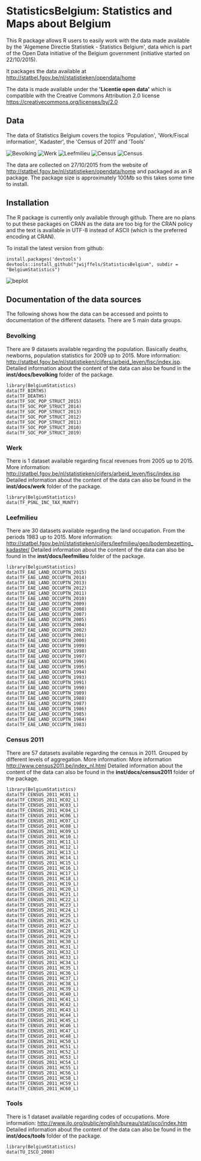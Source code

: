 # StatisticsBelgium: Statistics and Maps about Belgium

This R package allows R users to easily work with the data made available by the 'Algemene Directie Statistiek - Statistics Belgium', data which is part of the Open Data initiative of the Belgium government (initiative started on 22/10/2015).

It packages the data available at http://statbel.fgov.be/nl/statistieken/opendata/home

The data is made available under the **'Licentie open data'** which is compatible with the Creative Commons Attribution 2.0 license https://creativecommons.org/licenses/by/2.0


## Data
The data of Statistics Belgium covers the topics 'Population', 'Work/Fiscal information', 'Kadaster', the 'Census of 2011' and 'Tools'

![Bevolking](img/1_tcm325-268333.png)
![Werk](img/8_nl_g_tcm325-268329.png)
![Leefmilieu](img/2_tcm325-268346.png)
![Census](img/census2_tcm325-272387.png)
![Census](img/Tools2_tcm325-272591.png)

The data are collected on 27/10/2015 from the website of http://statbel.fgov.be/nl/statistieken/opendata/home and packaged as an R package. The package size is approximately 100Mb so this takes some time to install.


## Installation

The R package is currently only available through github. There are no plans to put these packages on CRAN as the data are too big for the CRAN policy and the text is available in UTF-8 instead of ASCII (which is the preferred encoding at CRAN).


To install the latest version from github:
```
install.packages('devtools')
devtools::install_github("jwijffels/StatisticsBelgium", subdir = "BelgiumStatistics")
```

![beplot](img/beplot.PNG)


## Documentation of the data sources
The following shows how the data can be accessed and points to documentation of the different datasets. There are 5 main data groups.

### Bevolking
There are 9 datasets available regarding the population. Basically deaths, newborns, population statistics for 2009 up to 2015. 
More information: http://statbel.fgov.be/nl/statistieken/cijfers/arbeid_leven/fisc/index.jsp.
Detailed information about the content of the data can also be found in the **inst/docs/bevolking** folder of the package.
```
library(BelgiumStatistics)
data(TF_BIRTHS) 
data(TF_DEATHS) 
data(TF_SOC_POP_STRUCT_2015) 
data(TF_SOC_POP_STRUCT_2014)
data(TF_SOC_POP_STRUCT_2013) 
data(TF_SOC_POP_STRUCT_2012) 
data(TF_SOC_POP_STRUCT_2011) 
data(TF_SOC_POP_STRUCT_2010) 
data(TF_SOC_POP_STRUCT_2019) 
```

### Werk
There is 1 dataset available regarding fiscal revenues from 2005 up to 2015. 
More information: http://statbel.fgov.be/nl/statistieken/cijfers/arbeid_leven/fisc/index.jsp
Detailed information about the content of the data can also be found in the **inst/docs/werk** folder of the package.
```
library(BelgiumStatistics)
data(TF_PSNL_INC_TAX_MUNTY) 
```

### Leefmilieu
There are 30 datasets available regarding the land occupation. From the periods 1983 up to 2015. 
More information: http://statbel.fgov.be/nl/statistieken/cijfers/leefmilieu/geo/bodembezetting_kadaster/
Detailed information about the content of the data can also be found in the **inst/docs/leefmilieu** folder of the package.
```
library(BelgiumStatistics)
data(TF_EAE_LAND_OCCUPTN_2015) 
data(TF_EAE_LAND_OCCUPTN_2014) 
data(TF_EAE_LAND_OCCUPTN_2013) 
data(TF_EAE_LAND_OCCUPTN_2012) 
data(TF_EAE_LAND_OCCUPTN_2011) 
data(TF_EAE_LAND_OCCUPTN_2010) 
data(TF_EAE_LAND_OCCUPTN_2009) 
data(TF_EAE_LAND_OCCUPTN_2008) 
data(TF_EAE_LAND_OCCUPTN_2007) 
data(TF_EAE_LAND_OCCUPTN_2005) 
data(TF_EAE_LAND_OCCUPTN_2004) 
data(TF_EAE_LAND_OCCUPTN_2002) 
data(TF_EAE_LAND_OCCUPTN_2001) 
data(TF_EAE_LAND_OCCUPTN_2000) 
data(TF_EAE_LAND_OCCUPTN_1999) 
data(TF_EAE_LAND_OCCUPTN_1998) 
data(TF_EAE_LAND_OCCUPTN_1997) 
data(TF_EAE_LAND_OCCUPTN_1996) 
data(TF_EAE_LAND_OCCUPTN_1995) 
data(TF_EAE_LAND_OCCUPTN_1994) 
data(TF_EAE_LAND_OCCUPTN_1993) 
data(TF_EAE_LAND_OCCUPTN_1991) 
data(TF_EAE_LAND_OCCUPTN_1990) 
data(TF_EAE_LAND_OCCUPTN_1989) 
data(TF_EAE_LAND_OCCUPTN_1988) 
data(TF_EAE_LAND_OCCUPTN_1987) 
data(TF_EAE_LAND_OCCUPTN_1986) 
data(TF_EAE_LAND_OCCUPTN_1985) 
data(TF_EAE_LAND_OCCUPTN_1984) 
data(TF_EAE_LAND_OCCUPTN_1983) 
```


### Census 2011
There are 57 datasets available regarding the census in 2011. Grouped by different levels of aggregation.
More information: More information http://www.census2011.be/index_nl.html
Detailed information about the content of the data can also be found in the **inst/docs/census2011** folder of the package.
```
library(BelgiumStatistics)
data(TF_CENSUS_2011_HC01_L) 
data(TF_CENSUS_2011_HC02_L) 
data(TF_CENSUS_2011_HC03_L) 
data(TF_CENSUS_2011_HC04_L) 
data(TF_CENSUS_2011_HC06_L) 
data(TF_CENSUS_2011_HC07_L) 
data(TF_CENSUS_2011_HC08_L) 
data(TF_CENSUS_2011_HC09_L) 
data(TF_CENSUS_2011_HC10_L) 
data(TF_CENSUS_2011_HC11_L) 
data(TF_CENSUS_2011_HC12_L) 
data(TF_CENSUS_2011_HC13_L) 
data(TF_CENSUS_2011_HC14_L) 
data(TF_CENSUS_2011_HC15_L) 
data(TF_CENSUS_2011_HC16_L) 
data(TF_CENSUS_2011_HC17_L) 
data(TF_CENSUS_2011_HC18_L) 
data(TF_CENSUS_2011_HC19_L) 
data(TF_CENSUS_2011_HC20_L) 
data(TF_CENSUS_2011_HC21_L) 
data(TF_CENSUS_2011_HC22_L) 
data(TF_CENSUS_2011_HC23_L) 
data(TF_CENSUS_2011_HC24_L) 
data(TF_CENSUS_2011_HC25_L) 
data(TF_CENSUS_2011_HC26_L) 
data(TF_CENSUS_2011_HC27_L) 
data(TF_CENSUS_2011_HC28_L) 
data(TF_CENSUS_2011_HC29_L) 
data(TF_CENSUS_2011_HC30_L) 
data(TF_CENSUS_2011_HC31_L) 
data(TF_CENSUS_2011_HC32_L) 
data(TF_CENSUS_2011_HC33_L) 
data(TF_CENSUS_2011_HC34_L) 
data(TF_CENSUS_2011_HC35_L) 
data(TF_CENSUS_2011_HC36_L) 
data(TF_CENSUS_2011_HC37_L) 
data(TF_CENSUS_2011_HC38_L) 
data(TF_CENSUS_2011_HC39_L) 
data(TF_CENSUS_2011_HC40_L) 
data(TF_CENSUS_2011_HC41_L) 
data(TF_CENSUS_2011_HC42_L) 
data(TF_CENSUS_2011_HC43_L) 
data(TF_CENSUS_2011_HC44_L) 
data(TF_CENSUS_2011_HC45_L) 
data(TF_CENSUS_2011_HC46_L) 
data(TF_CENSUS_2011_HC47_L) 
data(TF_CENSUS_2011_HC48_L) 
data(TF_CENSUS_2011_HC50_L) 
data(TF_CENSUS_2011_HC51_L) 
data(TF_CENSUS_2011_HC52_L) 
data(TF_CENSUS_2011_HC53_L) 
data(TF_CENSUS_2011_HC54_L) 
data(TF_CENSUS_2011_HC55_L) 
data(TF_CENSUS_2011_HC56_L) 
data(TF_CENSUS_2011_HC58_L) 
data(TF_CENSUS_2011_HC59_L) 
data(TF_CENSUS_2011_HC60_L) 
```


### Tools
There is 1 dataset available regarding codes of occupations. 
More information: http://www.ilo.org/public/english/bureau/stat/isco/index.htm
Detailed information about the content of the data can also be found in the **inst/docs/tools** folder of the package.
```
library(BelgiumStatistics)
data(TU_ISCO_2008)
```


